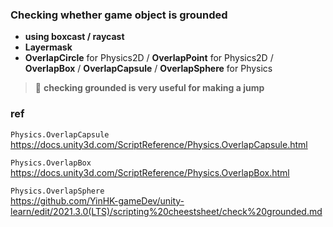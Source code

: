 ### Checking whether game object is grounded

- **using boxcast / raycast**
- **Layermask**
- **OverlapCircle** for Physics2D / **OverlapPoint** for Physics2D / **OverlapBox** / **OverlapCapsule** / **OverlapSphere** for Physics 


> 💬 **checking grounded is very useful for making a jump**


### ref
`Physics.OverlapCapsule` \
https://docs.unity3d.com/ScriptReference/Physics.OverlapCapsule.html

`Physics.OverlapBox` \
https://docs.unity3d.com/ScriptReference/Physics.OverlapBox.html

`Physics.OverlapSphere` \
https://github.com/YinHK-gameDev/unity-learn/edit/2021.3.0(LTS)/scripting%20cheestsheet/check%20grounded.md
